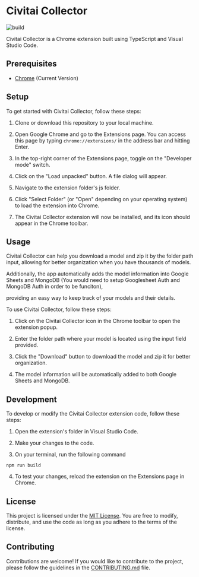# Civitai Collector

![build](https://github.com/chibat/chrome-extension-typescript-starter/workflows/build/badge.svg)

Civitai Collector is a Chrome extension built using TypeScript and Visual Studio Code.

## Prerequisites

* [Chrome](https://www.google.com/chrome/) (Current Version)

## Setup

To get started with Civitai Collector, follow these steps:

1. Clone or download this repository to your local machine.

2. Open Google Chrome and go to the Extensions page. You can access this page by typing `chrome://extensions/` in the address bar and hitting Enter.

3. In the top-right corner of the Extensions page, toggle on the "Developer mode" switch.

4. Click on the "Load unpacked" button. A file dialog will appear.

5. Navigate to the extension folder's js folder.

6. Click "Select Folder" (or "Open" depending on your operating system) to load the extension into Chrome.

7. The Civitai Collector extension will now be installed, and its icon should appear in the Chrome toolbar.

## Usage

Civitai Collector can help you download a model and zip it by the folder path input, allowing for better organization when you have thousands of models.

Additionally, the app automatically adds the model information into Google Sheets and MongoDB (You would need to setup Googlesheet Auth and MongoDB Auth in order to be funciton), 

providing an easy way to keep track of your models and their details.

To use Civitai Collector, follow these steps:

1. Click on the Civitai Collector icon in the Chrome toolbar to open the extension popup.

2. Enter the folder path where your model is located using the input field provided.

3. Click the "Download" button to download the model and zip it for better organization.

4. The model information will be automatically added to both Google Sheets and MongoDB.

## Development

To develop or modify the Civitai Collector extension code, follow these steps:

1. Open the extension's folder in Visual Studio Code.

2. Make your changes to the code.

3. On your terminal, run the following command 

```
npm run build
```

4. To test your changes, reload the extension on the Extensions page in Chrome.

## License

This project is licensed under the [MIT License](./LICENSE). You are free to modify, distribute, and use the code as long as you adhere to the terms of the license.

## Contributing

Contributions are welcome! If you would like to contribute to the project, please follow the guidelines in the [CONTRIBUTING.md](./CONTRIBUTING.md) file.

